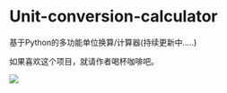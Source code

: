 # Unit-conversion-calculator
基于Python的多功能单位换算/计算器(持续更新中.....)

如果喜欢这个项目，就请作者喝杯咖啡吧。


![](https://ae01.alicdn.com/kf/H3a5b92cff3e44c6ebf73ef511fa15607t.jpg)
